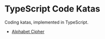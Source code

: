 # TypeScript Code Katas #

Coding katas, implemented in TypeScript.

- [Alphabet Cipher](https://en.wikipedia.org/wiki/The_Alphabet_Cipher)